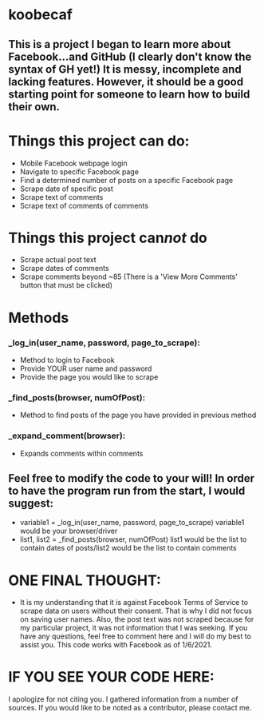 # koobecaf
## This is a project I began to learn more about Facebook...and GitHub (I clearly don't know the syntax of GH yet!)  It is messy, incomplete and lacking features.  However, it should be a good starting point for someone to learn how to build their own.

# Things this project can do:
 * Mobile Facebook webpage login
 * Navigate to specific Facebook page
 * Find a determined number of posts on a specific Facebook page
 * Scrape date of specific post
 * Scrape text of comments
 * Scrape text of comments of comments
  
# Things this project can*not* do
 * Scrape actual post text
 * Scrape dates of comments
 * Scrape comments beyond ~85 (There is a 'View More Comments' button that must be clicked)

# Methods
### _log_in(user_name, password, page_to_scrape):
 * Method to login to Facebook
 * Provide YOUR user name and password
 * Provide the page you would like to scrape
### _find_posts(browser, numOfPost):
 * Method to find posts of the page you have provided in previous method
### _expand_comment(browser):
 * Expands comments within comments
 
## Feel free to modify the code to your will!  In order to have the program run from the start, I would suggest:
 * variable1 = _log_in(user_name, password, page_to_scrape)
 variable1 would be your browser/driver
 * list1, list2 = _find_posts(browser, numOfPost)
 list1 would be the list to contain dates of posts/list2 would be the list to contain comments
 
 
 
# ONE FINAL THOUGHT:
 * It is my understanding that it is against Facebook Terms of Service to scrape data on users without their consent.  That is why I did not focus on saving user names.  Also, the post text was not scraped because for my particular project, it was not information that I was seeking.  If you have any questions, feel free to comment here and I will do my best to assist you.  This code works with Facebook as of 1/6/2021.


# IF YOU SEE YOUR CODE HERE:
  I apologize for not citing you.  I gathered information from a number of sources.  If you would like to be noted as a contributor, please contact me.

